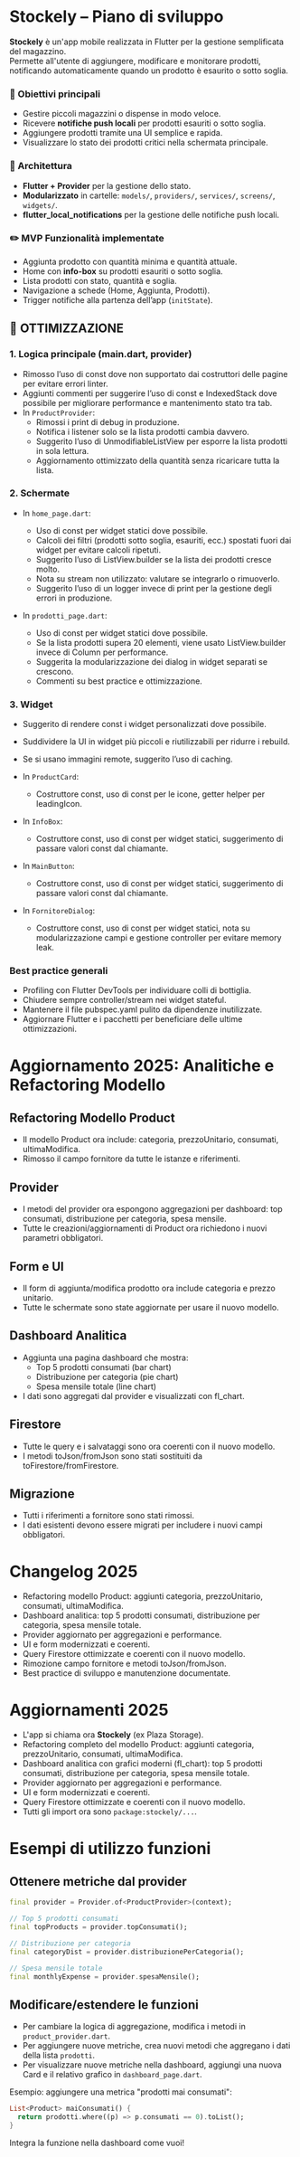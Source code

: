 # Stockely – Piano di sviluppo

**Stockely** è un'app mobile realizzata in Flutter per la gestione semplificata del magazzino.  
Permette all'utente di aggiungere, modificare e monitorare prodotti, notificando automaticamente quando un prodotto è esaurito o sotto soglia.

### 🎯 Obiettivi principali
- Gestire piccoli magazzini o dispense in modo veloce.
- Ricevere **notifiche push locali** per prodotti esauriti o sotto soglia.
- Aggiungere prodotti tramite una UI semplice e rapida.
- Visualizzare lo stato dei prodotti critici nella schermata principale.

### 🧱 Architettura
- **Flutter + Provider** per la gestione dello stato.
- **Modularizzato** in cartelle: `models/`, `providers/`, `services/`, `screens/`, `widgets/`.
- **flutter_local_notifications** per la gestione delle notifiche push locali.

### ✏️ MVP Funzionalità implementate
- Aggiunta prodotto con quantità minima e quantità attuale.
- Home con **info-box** su prodotti esauriti o sotto soglia.
- Lista prodotti con stato, quantità e soglia.
- Navigazione a schede (Home, Aggiunta, Prodotti).
- Trigger notifiche alla partenza dell’app (`initState`).

## 🚀 OTTIMIZZAZIONE

### 1. Logica principale (main.dart, provider)
- Rimosso l’uso di const dove non supportato dai costruttori delle pagine per evitare errori linter.
- Aggiunti commenti per suggerire l’uso di const e IndexedStack dove possibile per migliorare performance e mantenimento stato tra tab.
- In `ProductProvider`:
  - Rimossi i print di debug in produzione.
  - Notifica i listener solo se la lista prodotti cambia davvero.
  - Suggerito l’uso di UnmodifiableListView per esporre la lista prodotti in sola lettura.
  - Aggiornamento ottimizzato della quantità senza ricaricare tutta la lista.

### 2. Schermate
- In `home_page.dart`:
  - Uso di const per widget statici dove possibile.
  - Calcoli dei filtri (prodotti sotto soglia, esauriti, ecc.) spostati fuori dai widget per evitare calcoli ripetuti.
  - Suggerito l’uso di ListView.builder se la lista dei prodotti cresce molto.
  - Nota su stream non utilizzato: valutare se integrarlo o rimuoverlo.
  - Suggerito l’uso di un logger invece di print per la gestione degli errori in produzione.

- In `prodotti_page.dart`:
  - Uso di const per widget statici dove possibile.
  - Se la lista prodotti supera 20 elementi, viene usato ListView.builder invece di Column per performance.
  - Suggerita la modularizzazione dei dialog in widget separati se crescono.
  - Commenti su best practice e ottimizzazione.

### 3. Widget
- Suggerito di rendere const i widget personalizzati dove possibile.
- Suddividere la UI in widget più piccoli e riutilizzabili per ridurre i rebuild.
- Se si usano immagini remote, suggerito l’uso di caching.

- In `ProductCard`:
  - Costruttore const, uso di const per le icone, getter helper per leadingIcon.
- In `InfoBox`:
  - Costruttore const, uso di const per widget statici, suggerimento di passare valori const dal chiamante.
- In `MainButton`:
  - Costruttore const, uso di const per widget statici, suggerimento di passare valori const dal chiamante.
- In `FornitoreDialog`:
  - Costruttore const, uso di const per widget statici, nota su modularizzazione campi e gestione controller per evitare memory leak.

### Best practice generali
- Profiling con Flutter DevTools per individuare colli di bottiglia.
- Chiudere sempre controller/stream nei widget stateful.
- Mantenere il file pubspec.yaml pulito da dipendenze inutilizzate.
- Aggiornare Flutter e i pacchetti per beneficiare delle ultime ottimizzazioni.

# Aggiornamento 2025: Analitiche e Refactoring Modello

## Refactoring Modello Product
- Il modello Product ora include: categoria, prezzoUnitario, consumati, ultimaModifica.
- Rimosso il campo fornitore da tutte le istanze e riferimenti.

## Provider
- I metodi del provider ora espongono aggregazioni per dashboard: top consumati, distribuzione per categoria, spesa mensile.
- Tutte le creazioni/aggiornamenti di Product ora richiedono i nuovi parametri obbligatori.

## Form e UI
- Il form di aggiunta/modifica prodotto ora include categoria e prezzo unitario.
- Tutte le schermate sono state aggiornate per usare il nuovo modello.

## Dashboard Analitica
- Aggiunta una pagina dashboard che mostra:
  - Top 5 prodotti consumati (bar chart)
  - Distribuzione per categoria (pie chart)
  - Spesa mensile totale (line chart)
- I dati sono aggregati dal provider e visualizzati con fl_chart.

## Firestore
- Tutte le query e i salvataggi sono ora coerenti con il nuovo modello.
- I metodi toJson/fromJson sono stati sostituiti da toFirestore/fromFirestore.

## Migrazione
- Tutti i riferimenti a fornitore sono stati rimossi.
- I dati esistenti devono essere migrati per includere i nuovi campi obbligatori.

# Changelog 2025

- Refactoring modello Product: aggiunti categoria, prezzoUnitario, consumati, ultimaModifica.
- Dashboard analitica: top 5 prodotti consumati, distribuzione per categoria, spesa mensile totale.
- Provider aggiornato per aggregazioni e performance.
- UI e form modernizzati e coerenti.
- Query Firestore ottimizzate e coerenti con il nuovo modello.
- Rimozione campo fornitore e metodi toJson/fromJson.
- Best practice di sviluppo e manutenzione documentate.

# Aggiornamenti 2025

- L'app si chiama ora **Stockely** (ex Plaza Storage).
- Refactoring completo del modello Product: aggiunti categoria, prezzoUnitario, consumati, ultimaModifica.
- Dashboard analitica con grafici moderni (fl_chart): top 5 prodotti consumati, distribuzione per categoria, spesa mensile totale.
- Provider aggiornato per aggregazioni e performance.
- UI e form modernizzati e coerenti.
- Query Firestore ottimizzate e coerenti con il nuovo modello.
- Tutti gli import ora sono `package:stockely/...`.

# Esempi di utilizzo funzioni

## Ottenere metriche dal provider

```dart
final provider = Provider.of<ProductProvider>(context);

// Top 5 prodotti consumati
final topProducts = provider.topConsumati();

// Distribuzione per categoria
final categoryDist = provider.distribuzionePerCategoria();

// Spesa mensile totale
final monthlyExpense = provider.spesaMensile();
```

## Modificare/estendere le funzioni

- Per cambiare la logica di aggregazione, modifica i metodi in `product_provider.dart`.
- Per aggiungere nuove metriche, crea nuovi metodi che aggregano i dati della lista `prodotti`.
- Per visualizzare nuove metriche nella dashboard, aggiungi una nuova Card e il relativo grafico in `dashboard_page.dart`.

Esempio: aggiungere una metrica "prodotti mai consumati":
```dart
List<Product> maiConsumati() {
  return prodotti.where((p) => p.consumati == 0).toList();
}
```

Integra la funzione nella dashboard come vuoi!

